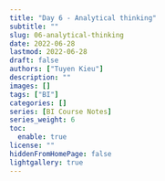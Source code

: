 ```yaml
---
title: "Day 6 - Analytical thinking"
subtitle: ""
slug: 06-analytical-thinking
date: 2022-06-28
lastmod: 2022-06-28
draft: false
authors: ["Tuyen Kieu"]
description: ""
images: []
tags: ["BI"]
categories: []
series: [BI Course Notes]
series_weight: 6
toc:
  enable: true
license: ""
hiddenFromHomePage: false
lightgallery: true
---
```


<!--more-->
